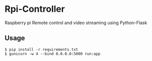 # Rpi-Controller

Raspberry pi Remote control and video streaming using Python-Flask

## Usage

```
$ pip install -r requirements.txt
$ gunicorn -w 4 --bind 0.0.0.0:5000 run:app
```
